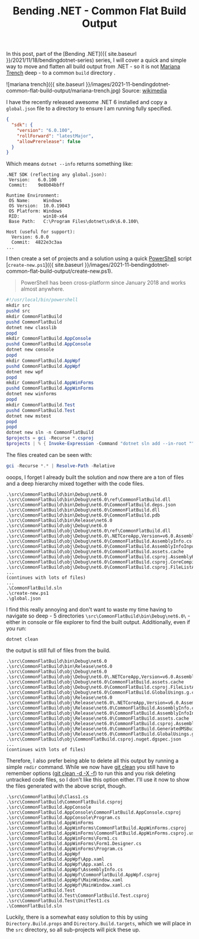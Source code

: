 ﻿---
layout: post
title: Bending .NET - Common Flat Build Output
---
In this post, part of the [Bending .NET]({{ site.baseurl }}/2021/11/18/bendingdotnet-series) 
series, I will cover a quick and simple way to move and flatten all build output from
.NET - so it is not [Mariana Trench](https://en.wikipedia.org/wiki/Mariana_Trench) deep - 
to a common `build` directory .

![mariana trench]({{ site.baseurl }}/images/2021-11-bendingdotnet-common-flat-build-output/mariana-trench.jpg)
Source: [wikimedia](https://commons.wikimedia.org/wiki/File:Mariana-trench.jpg)


I have the recently released awesome .NET 6 installed and copy a `global.json` file
to a directory to ensure I am running fully specified.
```json
{
  "sdk": {
    "version": "6.0.100",
    "rollForward": "latestMajor",
    "allowPrerelease": false
  }
}
```
Which means `dotnet --info` returns something like:
```
.NET SDK (reflecting any global.json):
 Version:   6.0.100
 Commit:    9e8b04bbff

Runtime Environment:
 OS Name:     Windows
 OS Version:  10.0.19043
 OS Platform: Windows
 RID:         win10-x64
 Base Path:   C:\Program Files\dotnet\sdk\6.0.100\

Host (useful for support):
  Version: 6.0.0
  Commit:  4822e3c3aa
...
```
I then create a set of projects and a solution using a 
quick [PowerShell](https://github.com/PowerShell/PowerShell) script 
[`create-new.ps1`]({{ site.baseurl }}/images/2021-11-bendingdotnet-common-flat-build-output/create-new.ps1).
> PowerShell has been cross-platform since January 2018 and works almost anywhere.

```powershell
#!/usr/local/bin/powershell
mkdir src
pushd src
mkdir CommonFlatBuild
pushd CommonFlatBuild
dotnet new classlib
popd
mkdir CommonFlatBuild.AppConsole
pushd CommonFlatBuild.AppConsole
dotnet new console
popd
mkdir CommonFlatBuild.AppWpf
pushd CommonFlatBuild.AppWpf
dotnet new wpf
popd
mkdir CommonFlatBuild.AppWinForms
pushd CommonFlatBuild.AppWinForms
dotnet new winforms
popd
mkdir CommonFlatBuild.Test
pushd CommonFlatBuild.Test
dotnet new mstest
popd
popd
dotnet new sln -n CommonFlatBuild
$projects = gci -Recurse *.csproj
$projects | % { Invoke-Expression -Command "dotnet sln add --in-root ""$_""" }
```
The files created can be seen with:
```powershell
gci -Recurse *.* | Resolve-Path -Relative
```
ooops, I forget I already built the solution and now there are a ton of files
and a deep hierarchy mixed together with the code files.
```
.\src\CommonFlatBuild\bin\Debug\net6.0
.\src\CommonFlatBuild\bin\Debug\net6.0\ref\CommonFlatBuild.dll
.\src\CommonFlatBuild\bin\Debug\net6.0\CommonFlatBuild.deps.json
.\src\CommonFlatBuild\bin\Debug\net6.0\CommonFlatBuild.dll
.\src\CommonFlatBuild\bin\Debug\net6.0\CommonFlatBuild.pdb
.\src\CommonFlatBuild\bin\Release\net6.0
.\src\CommonFlatBuild\obj\Debug\net6.0
.\src\CommonFlatBuild\obj\Debug\net6.0\ref\CommonFlatBuild.dll
.\src\CommonFlatBuild\obj\Debug\net6.0\.NETCoreApp,Version=v6.0.AssemblyAttributes.cs
.\src\CommonFlatBuild\obj\Debug\net6.0\CommonFlatBuild.AssemblyInfo.cs
.\src\CommonFlatBuild\obj\Debug\net6.0\CommonFlatBuild.AssemblyInfoInputs.cache
.\src\CommonFlatBuild\obj\Debug\net6.0\CommonFlatBuild.assets.cache
.\src\CommonFlatBuild\obj\Debug\net6.0\CommonFlatBuild.csproj.AssemblyReference.cache
.\src\CommonFlatBuild\obj\Debug\net6.0\CommonFlatBuild.csproj.CoreCompileInputs.cache
.\src\CommonFlatBuild\obj\Debug\net6.0\CommonFlatBuild.csproj.FileListAbsolute.txt
...
(continues with lots of files)
...
.\CommonFlatBuild.sln
.\create-new.ps1
.\global.json
```
I find this really annoying and don't want to waste my time having to navigate
so deep - 5 directories `\src\CommonFlatBuild\bin\Debug\net6.0\` - either 
in console or file explorer to find the built output. Additionally, even if you run:
```
dotnet clean
```
the output is still full of files from the build.
```
.\src\CommonFlatBuild\bin\Debug\net6.0
.\src\CommonFlatBuild\bin\Release\net6.0
.\src\CommonFlatBuild\obj\Debug\net6.0
.\src\CommonFlatBuild\obj\Debug\net6.0\.NETCoreApp,Version=v6.0.AssemblyAttributes.cs
.\src\CommonFlatBuild\obj\Debug\net6.0\CommonFlatBuild.assets.cache
.\src\CommonFlatBuild\obj\Debug\net6.0\CommonFlatBuild.csproj.FileListAbsolute.txt
.\src\CommonFlatBuild\obj\Debug\net6.0\CommonFlatBuild.GlobalUsings.g.cs
.\src\CommonFlatBuild\obj\Release\net6.0
.\src\CommonFlatBuild\obj\Release\net6.0\.NETCoreApp,Version=v6.0.AssemblyAttributes.cs
.\src\CommonFlatBuild\obj\Release\net6.0\CommonFlatBuild.AssemblyInfo.cs
.\src\CommonFlatBuild\obj\Release\net6.0\CommonFlatBuild.AssemblyInfoInputs.cache
.\src\CommonFlatBuild\obj\Release\net6.0\CommonFlatBuild.assets.cache
.\src\CommonFlatBuild\obj\Release\net6.0\CommonFlatBuild.csproj.AssemblyReference.cache
.\src\CommonFlatBuild\obj\Release\net6.0\CommonFlatBuild.GeneratedMSBuildEditorConfig.editorconfig
.\src\CommonFlatBuild\obj\Release\net6.0\CommonFlatBuild.GlobalUsings.g.cs
.\src\CommonFlatBuild\obj\CommonFlatBuild.csproj.nuget.dgspec.json
...
(continues with lots of files)
```
Therefore, I also prefer being able to delete all this output by running
a simple `rmdir` command. While we now have [git clean](https://git-scm.com/docs/git-clean)
you still have to remember options 
([git clean -d -X -f](https://stackoverflow.com/questions/673407/how-do-i-clear-my-local-working-directory-in-git)) 
to run this and you risk deleting untracked code files, so I don't like this option either.
I'll use it now to show the files generated with the above script, though.
```
.\src\CommonFlatBuild\Class1.cs
.\src\CommonFlatBuild\CommonFlatBuild.csproj
.\src\CommonFlatBuild.AppConsole
.\src\CommonFlatBuild.AppConsole\CommonFlatBuild.AppConsole.csproj
.\src\CommonFlatBuild.AppConsole\Program.cs
.\src\CommonFlatBuild.AppWinForms
.\src\CommonFlatBuild.AppWinForms\CommonFlatBuild.AppWinForms.csproj
.\src\CommonFlatBuild.AppWinForms\CommonFlatBuild.AppWinForms.csproj.user
.\src\CommonFlatBuild.AppWinForms\Form1.cs
.\src\CommonFlatBuild.AppWinForms\Form1.Designer.cs
.\src\CommonFlatBuild.AppWinForms\Program.cs
.\src\CommonFlatBuild.AppWpf
.\src\CommonFlatBuild.AppWpf\App.xaml
.\src\CommonFlatBuild.AppWpf\App.xaml.cs
.\src\CommonFlatBuild.AppWpf\AssemblyInfo.cs
.\src\CommonFlatBuild.AppWpf\CommonFlatBuild.AppWpf.csproj
.\src\CommonFlatBuild.AppWpf\MainWindow.xaml
.\src\CommonFlatBuild.AppWpf\MainWindow.xaml.cs
.\src\CommonFlatBuild.Test
.\src\CommonFlatBuild.Test\CommonFlatBuild.Test.csproj
.\src\CommonFlatBuild.Test\UnitTest1.cs
.\CommonFlatBuild.sln
```
Luckily, there is a somewhat easy solution to this by using `Directory.Build.props`
and `Directory.Build.targets`, which we will place in the `src` directory,
so all sub-projects will pick these up.

